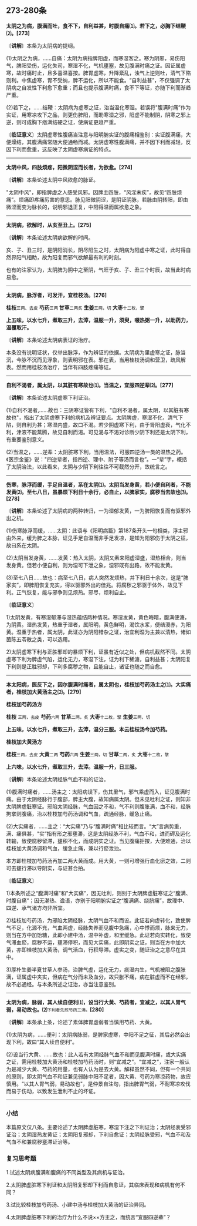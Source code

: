 ## 273-280条

**太阴之为病，腹满而吐，食不下，自利益甚，时腹自痛⑴。若下之，必胸下结鞕⑵。[273]**

〔**讲解**〕本条为太阴病的提纲。

(1)太阴之为病，……自痛：太阴为病指脾阳虚，而寒湿客之。寒为阴邪，易伤阳气，脾阳受伤，运化失司，寒湿不化，气机壅塞，故见腹满时痛之证。因证属虚寒，故时痛时止，且多喜温喜按。脾胃虚寒，升降紊乱，浊气上逆则吐，清气下陷则利。中焦虚寒，胃不受纳，脾不运化，所以不能食。“自利益甚”，不仅强调了太阴病之自发性下利愈下愈重；而且也提示腹满时痛，食不下等证，亦随下利而渐趋严重。

(2)若下之，……结鞕：太阴病为虚寒之证，治当温化寒湿。若误将"腹满时痛”作为实证，用寒凉攻下之品，则更伤脾阳，而助寒湿之邪，阳虚不能制阴，阴寒之邪上逆，则可成胸下痞满结硬之证，使病证更趋严重。

〔**临证意义**〕太阴虚寒性腹痛当注意与阳明腑实证的腹痛相鉴别：实证腹满痛，大便燥结，其腹满痛常随大便通畅而减。太阴虚寒性腹满痛，并不因下利而减轻，反因下利而愈重，这反映了太阴虚寒病证的特点。

------

**太阴中风，四肢烦疼，阳微阴涩而长者，为欲愈。[274]**

〔**讲解**〕本条论述太阴中风欲愈的脉证。

"太阴中风"，即指脾虚之人感受风邪。因脾主四肢，“风淫末疾”，故见“四肢烦痛”。烦痛即疼痛厉害的意思。脉见阳微阴涩，是阴证阴脉，若脉由阴转阳，即由微涩而变为脉长的，说明邪退正复，中阳得温而属欲愈之象。

------

**太阴病，欲解时，从亥至丑上。[275]**

〔**讲解**〕本条论述太阴病欲解的时间。

亥、子、丑三时，是阴阳消长，阴尽阳生之时，太阴病为阳虚中寒之证，此时得自然界阳气相助，故为阳复而邪气欲解最有利的时刻。

也有的注家认为，太阴脾为阴中之至阴，气旺于亥、子、丑三个时辰，故当此时病易愈。

------

**太阴病，脉浮者，可发汗，宜桂枝汤。[276]**

**桂枝**<small>三两、去皮</small>  **芍药**<small>三两 </small> **甘草**<small>二两炙</small>  **生姜**<small>三两，切</small>  **大枣**<small>十二枚，擘</small>

**上五味，以水七升，煮取三升，去滓，温服一升，须臾，啜热粥一升，以助药力，温覆取汗。**

〔**讲解**〕本条论述太阴病表证的治疗。

本条没有说明证状，仅举出脉浮，作为辨证的依据。太阴病为里虚寒之证，脉当沉，今脉不沉而见浮象，则表明邪在表。邪在表，当用桂枝汤调和营卫，疏风解表。然而用桂枝汤治疗，当伴有四肢疼痛等证。

------

**自利不渴者，属太阴，以其脏有寒故也⑴。当温之，宜服四逆辈⑵。[277]**

〔**讲解**〕本条论述太阴虚寒下利证治。

(1)自利不渴者,…...故也：三阴寒证皆有下利，"自利不渴者，属太阴，以其脏有寒故也"，指出了太阴虚寒下利的病机及辨证要点。太阴脾虚，寒湿不化，清气下陷，则自利为甚；寒湿内盛，故口不渴。若少阴虚寒下利，由于肾阳虚衰，气化不利，津液不能蒸腾，故见自利而渴。可见渴与不渴对诊断少阴下利还是太阴下利，有重要鉴别意义。

(2)当温之，……逆辈：太阴脏寒下利，当用温法，可服四逆汤一类的温热之药。《医宗金鉴》说："四逆辈者，指四逆、理中、附子等汤而言也”。一“辈”字，概括了太阴治法，以此看来，太阴与少阴下利往往不可截然分开，故统言之。

------

**伤寒，脉浮而缓，手足自温者，系在太阴⑴。太阴当发身黄，若小便自利者，不能发黄⑵。至七八日，虽暴烦下利日十余行，必自止，以脾家实，腐秽当去故也⑶。[278]**

〔**讲解**〕本条论述了太阴病的两种转归，一为湿郁发黄，一为脾阳恢复而有驱邪外出之机。

(1)伤寒脉浮而缓，……太阴：此语与《阳明病篇》第187条开头一句相类，浮主邪由外来，缓为脾之本脉，证见手足自温而非手足发凉，是知为阳邪伤于太阴之征，故曰系在太阴。

(2)太阴当发身黄，……发黄：热入太阴，太阴又素来阳虚湿盛，湿热相合，则当发身黄。但若小便自利，则为湿可下泄之象，湿邪既有出路，故不能发黄。

(3)至七八日……故也：病至七八日，病人突然发烦热，并下利日十余次，这是“脾家实”，即脾阳恢复充实，得以驱邪外出的佳兆。将腐秽之邪驱于体外，故见下利。正气恢复，能与邪争则见烦热。邪尽，烦利自止。

〔**临证意义**〕

1)太阴发黄，有寒湿郁滞与湿热蕴结两种情况。寒湿发黄，黄色晦暗，腹满便溏，为阴黄。湿热发黄，热重于湿者，属阳明，黄色鮮明，渴饮水浆，便结溲赤，为阳黄。湿重于热者，属太阴，此证亦为阴阳错杂之证，治宜利湿为主兼以清热，诸如茵陈五苓散之类，可以选用。

2)太阴虚寒下利与正胜邪却的暴烦下利，证虽有近似之处，但病机截然不同。太阴虚寒下利为脾虚气陷，运化无力，寒湿下注，证为利下稀溏，自利益甚；太阴阳复下利则是正胜邪却，下利多腐秽之物，且能自止，诸证也随之而自愈。

------

**本太阳病，医反下之，因尔腹满时痛者，属太阴也，桂枝加芍药汤主之⑴。大实痛者，桂枝加大黄汤主之⑵。[279]**

**桂枝加芍药汤方**

**桂枝** <small>三两，去皮</small>  **芍药**<small>六两</small>  **甘草**<small>二两，炙</small>  **大枣**<small>十二枚，擘</small> **生姜**<small>三两，切</small>

**上五味，以水七升，煮取三升，去滓，温分三服。本云桂枝汤今加芍药。**

**桂枝加大黄汤方**

**桂枝**<small>三两，去皮</small>  **大黄**<small>二两</small>  **芍药**<small>六两</small>  **生姜**<small>三两，切</small>  **甘草**<small>二两，炙</small> **大枣**<small>十二枚，擘</small>

**上六味，以水七升，煮取三升，去滓。温服一升，日三服。**

〔**讲解**〕本条论述太阴经脉气血不和的证治。

(1)腹满时痛者，...…汤主之：太阳病误下，伤其里气，邪气乘虚而入，证见腹满时痛。由于太阴经脉行于腹部，脾主大腹，故知病属太阴。但未见吐利之证，则知非太阴脾虚脏寒证。邪陷太阴经脉，气血因之不和，气不利则腹胀满，血不和，经脉拘挛则腹痛，治以桂枝加芍药汤调和气血，疏通经脉，缓急止痛。

(2)大实痛者，……主之：“大实痛"乃与“腹满时痛”相比较而言。“大”言病势重，满、痛俱甚，"实”指有形之邪壅滞，这是太阴经脉不利，气血不和，进而碍及运化转输，致使腐秽留滞，壅积不化，而成阴实之证。当见腹痛拒按，大便难通，治以桂枝加大黄汤调和气血，缓急止痛，兼以行瘀泄浊。

本方即桂枝加芍药汤再加二两大黄而成。用大黄，一则可增强行血化瘀之效，二则可去壅行滞以导阴实，与证甚合拍。

〔**临证意义**〕

1)本条所述之“腹满时痛”和"大实痛”，因无吐利，则别于太阴脾虚脏寒证之“腹满、时腹自痛”；因无潮热、谵语，亦别于阳明腑实证之“腹满痛、绕脐痛”，故理中、四逆、承气诸方均非所宜。

2)桂枝加芍药汤，为邪陷太阴经脉，太阴气血不和而设。此证若向虚转化，致使脾气不足，化源不充，气血两虚，经脉失养而见腹中急痛，心中悸而烦，脉来无力，则当在方中加饴糖，此即小建中汤，温中补虚，和里缓急。此证若向实转化，致使气滞血瘀，腐秽不运，壅滞停积，而见大实痛，此即阴实之证，则当在方中加大黄，亦即桂枝加大黄汤，调气活血，行积导滞。虚实之变，随证治之之意尽在其中。

3)厚朴生姜半夏甘草人参汤，治脾气虚，运化无力，痰湿内生，气机被阻之腹胀满，证属虚中夹实，但病在气分而未及血分，故只胀不痛，病在脏虚而不在经邪，故不必通经。与本条所述之证治，亦当注意鉴别。

------

**太阴为病，脉弱，其人续自便利⑴，设当行大黄、芍药者，宜减之，以其人胃气弱，易动故也。⑵**<small>下利者先煎芍药三沸。</small>**[280]**

〔**讲解**〕本条承上条，论述了素体脾胃虚弱者当慎用芍药、大黄。

(1)太阴为病，…...便利：太阴病脉弱，是脾家虚寒，中阳不足之征，其后必然会出现下利，故曰“其人续自便利”。

(2)设当行大黄、…...故也：此人若有太阴经脉气血不和而见腹满时痛，或大实痛之证，需用桂枝加大黄汤和桂枝加芍药汤时，则“宜减之”。"宜减之”，注家一般认为是减少大黄、芍药的用量，也有人认为是去大黄。解释虽然不同，但有一个共同的原则，即太阴气血不和证兼见弱脉中阳不足者，因大黄、芍药为寒凉药物，故应慎用。“以其人胃气弱，易动故也"，是仲景自注句，指出脾胃气弱，不耐寒凉攻伐而易于伤动，以致发生泄利不止的坏证。

------

### **小结**

本篇原文仅八条。主要论述了太阴脾虚脏寒，寒湿下注之下利证治；太阴经表受邪证治；太阴湿热发黄证；太阴阳复邪却，下利自愈证；太阴经脉受邪，气血不和及气血不和兼腐秽壅滞证治等。

### **复习思考题**

1.试述太阴病腹满和腹痛的不同类型及其病机与证治。

2.太阴脾虚脏寒下利证和太阴阳复邪却下利而自愈证，其临床表现和病机有何不同？

3.试比较桂枝加芍药汤、小建中汤与桂枝加大黄汤的证治异同。

4.太阴脾虚脏寒下利的治疗为什么不说××方主之，而统言“宜服四逆辈”？
